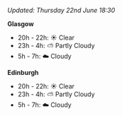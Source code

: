 *Updated: Thursday 22nd June 18:30*

**Glasgow**

* 20h - 22h: :sunny: Clear
* 23h - 4h: :partly_sunny: Partly Cloudy
* 5h - 7h: :cloud: Cloudy

**Edinburgh**

* 20h - 22h: :sunny: Clear
* 23h - 4h: :partly_sunny: Partly Cloudy
* 5h - 7h: :cloud: Cloudy
